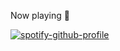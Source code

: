 Now playing 🎵

[![spotify-github-profile](https://spotify-github-profile.kittinanx.com/api/view?uid=312wacws3psjclj5yktxnb27uyfm&cover_image=true&theme=novatorem&show_offline=false&background_color=121212&interchange=false)](https://github.com/kittinan/spotify-github-profile)

<!--
**b1ron/b1ron** is a ✨ _special_ ✨ repository because its `README.md` (this file) appears on your GitHub profile.

Here are some ideas to get you started:

- 🔭 I’m currently working on ...
- 🌱 I’m currently learning ...
- 👯 I’m looking to collaborate on ...
- 🤔 I’m looking for help with ...
- 💬 Ask me about ...
- 📫 How to reach me: ...
- 😄 Pronouns: ...
- ⚡ Fun fact: ...
-->

